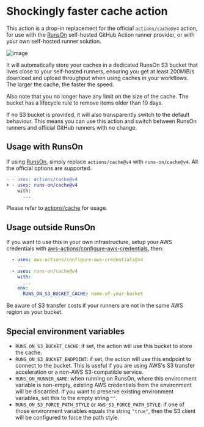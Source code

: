 # Shockingly faster cache action

This action is a drop-in replacement for the official `actions/cache@v4` action, for use with the [RunsOn](https://runs-on.com/?ref=cache) self-hosted GitHub Action runner provider, or with your own self-hosted runner solution.

![image](https://github.com/runs-on/cache/assets/6114/e61c5b6f-aa86-48be-9e1b-baac6dce9b84)

It will automatically store your caches in a dedicated RunsOn S3 bucket that lives close to your self-hosted runners, ensuring you get at least 200MiB/s download and upload throughput when using caches in your workflows. The larger the cache, the faster the speed.

Also note that you no longer have any limit on the size of the cache. The bucket has a lifecycle rule to remove items older than 10 days.

If no S3 bucket is provided, it will also transparently switch to the default behaviour. This means you can use this action and switch between RunsOn runners and official GitHub runners with no change.

## Usage with RunsOn

If using [RunsOn](https://runs-on.com), simply replace `actions/cache@v4` with `runs-on/cache@v4`. All the official options are supported.

```diff
- - uses: actions/cache@v4
+ - uses: runs-on/cache@v4
    with:
      ...
```

Please refer to [actions/cache](https://github.com/actions/cache) for usage.

## Usage outside RunsOn

If you want to use this in your own infrastructure, setup your AWS credentials with [aws-actions/configure-aws-credentials](https://github.com/aws-actions/configure-aws-credentials), then:

```yaml
  - uses: aws-actions/configure-aws-credentials@v4
    ...
  - uses: runs-on/cache@v4
    with:
      ...
    env:
      RUNS_ON_S3_BUCKET_CACHE: name-of-your-bucket
```

Be aware of S3 transfer costs if your runners are not in the same AWS region as your bucket.

## Special environment variables

* `RUNS_ON_S3_BUCKET_CACHE`: if set, the action will use this bucket to store the cache.
* `RUNS_ON_S3_BUCKET_ENDPOINT`: if set, the action will use this endpoint to connect to the bucket. This is useful if you are using AWS's S3 transfer acceleration or a non-AWS S3-compatible service.
* `RUNS_ON_RUNNER_NAME`: when running on RunsOn, where this environment variable is non-empty, existing AWS credentials from the environment will be discarded. If you want to preserve existing environment variables, set this to the empty string `""`.
* `RUNS_ON_S3_FORCE_PATH_STYLE` or `AWS_S3_FORCE_PATH_STYLE`: if one of those environment variables equals the string `"true"`, then the S3 client will be configured to force the path style.

